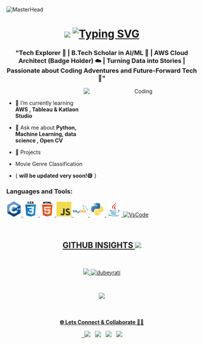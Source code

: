 <!-- Adjusting only the height, maintaining aspect ratio -->
<img src="https://i.pinimg.com/originals/5e/d2/d9/5ed2d99de7e314e9f39e35a930ee2c40.jpg" alt="MasterHead" height="250" width="900">

<h1 align="center"> <img src="https://media.tenor.com/Flf8Z_pGZwMAAAAC/menhera-kun-hi-anime-hi.gif" width="50">
<a href="https://git.io/typing-svg"><img src="https://readme-typing-svg.herokuapp.com?font=Fira+Code&weight=500&pause=1000&color=2E73F7&background=1E1E44&random=false&width=350&height=45&lines=Hey!++This+is+SAURAV+GHOSHAL" alt="Typing SVG" /></a>
</h1>
<h3 align="center">"Tech Explorer 🚀 | B.Tech Scholar in AI/ML 🤖 | AWS Cloud Architect (Badge Holder) ☁️ | Turning Data into Stories | Passionate about Coding Adventures and Future-Forward Tech 🌟"</h3>
<p align="center">
<img  align="right" height="200" width="300" alt="Coding"src="https://user-images.githubusercontent.com/74038190/212747657-7a8d59da-69c8-4110-8ea8-f8102fd0b413.gif">
  </p>
<br>


- 🌱 I’m currently learning **AWS , Tableau & Katlaon Studio**

- 💬 Ask me about **Python, Machine Learning, data science , Open CV**

- 🚀 Projects
- Movie Genre Classification
- { **will be updated very soon!😄** }


<h3 align="left">Languages and Tools:</h3>
<p align="left"> <a href="https://www.w3schools.com/cpp/" target="_blank" rel="noreferrer"> <img src="https://raw.githubusercontent.com/devicons/devicon/master/icons/cplusplus/cplusplus-original.svg" alt="cplusplus" width="40" height="40"/> </a> <a href="https://www.w3schools.com/css/" target="_blank" rel="noreferrer"> <img src="https://raw.githubusercontent.com/devicons/devicon/master/icons/css3/css3-original-wordmark.svg" alt="css3" width="40" height="40"/> </a> <a href="https://www.w3.org/html/" target="_blank" rel="noreferrer"> <img src="https://raw.githubusercontent.com/devicons/devicon/master/icons/html5/html5-original-wordmark.svg" alt="html5" width="40" height="40"/> </a> <a href="https://developer.mozilla.org/en-US/docs/Web/JavaScript" target="_blank" rel="noreferrer"> <img src="https://raw.githubusercontent.com/devicons/devicon/master/icons/javascript/javascript-original.svg" alt="javascript" width="40" height="40"/> </a>  <a href="https://www.mysql.com/" target="_blank" rel="noreferrer"> <img src="https://raw.githubusercontent.com/devicons/devicon/master/icons/mysql/mysql-original-wordmark.svg" alt="mysql" width="40" height="40"/> </a> </a> <a href="https://www.python.org" target="_blank" rel="noreferrer"> <img src="https://raw.githubusercontent.com/devicons/devicon/master/icons/python/python-original.svg" alt="python" width="40" height="40"/> </a> <a href="https://www.java.com" target="_blank" rel="noreferrer"> <img src="https://raw.githubusercontent.com/devicons/devicon/master/icons/java/java-original.svg" alt="java" width="40" height="40"/> <a href="https://www.google.com/url?sa%253Dt%2526rct%253Dj%2526q%253D%2526esrc%253Ds%2526source%253Dweb%2526cd%253D%2526cad%253Drja%2526uact%253D8%2526ved%253D2ahUKEwjwh5Tow_SCAxXbxTgGHYwcBAIQFnoECAYQAQ%2526url%253Dhttps%253A%252F%252Fcode.visualstudio.com%252F%2526usg%253DAOvVaw15O90sm1ios8AUpw56hCml%2526opi%253D89978449" target="_blank" rel="noreferrer"> <img src="https://cdn.icon-icons.com/icons2/2107/PNG/512/file_type_vscode_icon_130084.png" alt="VsCode" width="40" height="40"/></p>

<br>
<h2 align="center">
  GITHUB INSIGHTS <img src="https://media.giphy.com/media/VgCDAzcKvsR6OM0uWg/giphy.gif" width="50">
</h2>
 
<br>

<p align = "center">
<img  src="https://github-readme-streak-stats.herokuapp.com/?user=sauravghoshal26&show_icons=true&locale=en&layout=compact&theme=radical&line_height=0" />
 <img  src="https://github-readme-stats.vercel.app/api/top-langs?username=sauravghoshal26&theme=radical&line_height=0" alt="dubeyrati" />
</p>
<br>
<p align = "center">
 <img  src="https://github-profile-summary-cards.vercel.app/api/cards/profile-details?username=sauravghoshal26&theme=radical&line_height=0"/></p>
</p> 
  

<br>
<div>
<h3 align="center" style="font-size: 14px;"> 🌐 Lets Connect & Collaborate 🤝🏻 </h3>


<p align="center">
&nbsp; <a href="https://twitter.com/sauravghoshal20" target="_blank" rel="noopener noreferrer"><img src="https://img.icons8.com/plasticine/100/000000/twitter.png" width="50" /></a>  
&nbsp; <a href="https://www.instagram.com/sauravghoshal20/" target="_blank" rel="noopener noreferrer"><img src="https://img.icons8.com/plasticine/100/000000/instagram-new.png" width="50" /></a>  
&nbsp; <a href="https://www.linkedin.com/in/saurav-ghoshal-704b63221//" target="_blank" rel="noopener noreferrer"><img src="https://img.icons8.com/plasticine/100/000000/linkedin.png" width="50" /></a>
&nbsp; <a href="mailto:sauravghoshal26@gmail.com" target="_blank" rel="noopener noreferrer"><img src="https://img.icons8.com/plasticine/100/000000/gmail.png"  width="50" /></a>
</p>
</div>
<br>
